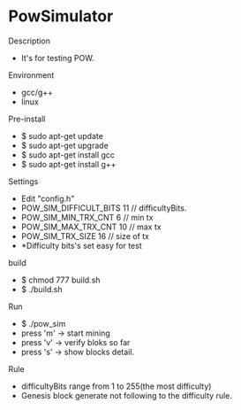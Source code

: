# PowSimulator

Description
 - It's for testing POW.


Environment
 - gcc/g++ 
 - linux

Pre-install
 - $ sudo apt-get update
 - $ sudo apt-get upgrade
 - $ sudo apt-get install gcc
 - $ sudo apt-get install g++

Settings
 - Edit "config.h"
 - POW_SIM_DIFFICULT_BITS 11 // difficultyBits.
 - POW_SIM_MIN_TRX_CNT 6 // min tx
 - POW_SIM_MAX_TRX_CNT 10 // max tx
 - POW_SIM_TRX_SIZE 16 // size of tx
 - *Difficulty bits's set easy for test

build
 - $ chmod 777 build.sh
 - $ ./build.sh
  
Run
  - $ ./pow_sim
  - press 'm' -> start mining
  - press 'v' -> verify bloks so far
  - press 's' -> show blocks detail.
  
Rule
  - difficultyBits range from 1 to 255(the most difficulty)
  - Genesis block generate not following to the difficulty rule.
  

